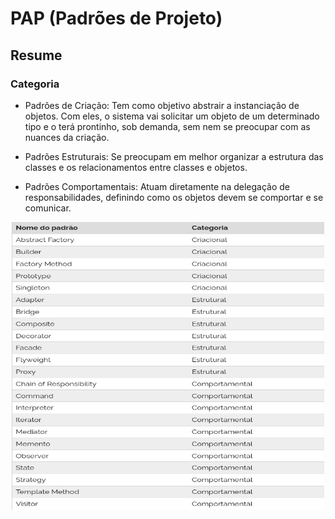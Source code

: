 # PAP (Padrões de Projeto)

## Resume

### Categoria
- Padrões de Criação: Tem como objetivo abstrair a instanciação de objetos. Com eles, o sistema vai solicitar um objeto de um determinado tipo e o terá prontinho, sob demanda, sem nem se preocupar com as nuances da criação.
  
- Padrões Estruturais: Se preocupam em melhor organizar a estrutura das classes e os relacionamentos entre classes e objetos.
  
- Padrões Comportamentais:  Atuam diretamente na delegação de responsabilidades, definindo como os objetos devem se comportar e se comunicar.
  
<p align="center">
  <img width="500" height="460" src="padroesdeprojeto.png">
</p>
